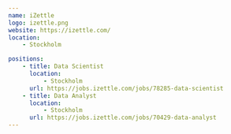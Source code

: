```yaml
---
name: iZettle
logo: izettle.png
website: https://izettle.com/
location:
    - Stockholm

positions:
    - title: Data Scientist
      location:
          - Stockholm
      url: https://jobs.izettle.com/jobs/78285-data-scientist
    - title: Data Analyst
      location:
          - Stockholm
      url: https://jobs.izettle.com/jobs/70429-data-analyst
---
```

